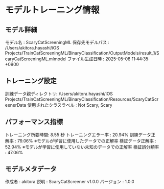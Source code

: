# モデルトレーニング情報

## モデル詳細
モデル名           : ScaryCatScreeningML
保存先モデルパス   : /Users/akitora.hayashi/iOS Projects/TrainCatScreeningML/BinaryClassification/OutputModels/result_1/ScaryCatScreeningML.mlmodel
ファイル生成日時   : 2025-05-08 11:44:35 +0900

## トレーニング設定
訓練データ親ディレクトリ: /Users/akitora.hayashi/iOS Projects/TrainCatScreeningML/BinaryClassification/Resources/ScaryCatScreenerData
使用されたクラスラベル : Not Scary, Scary

## パフォーマンス指標
トレーニング所要時間: 8.55 秒
トレーニングエラー率 : 20.94%
訓練データ正解率 : 79.06% ※モデルが学習に使用したデータでの正解率
検証データ正解率 : 52.94% ※モデルが学習に使用していない未知のデータでの正解率
検証誤分類率       : 47.06%

## モデルメタデータ
作成者            : akitora
説明              : ScaryCatScreener v1.0.0
バージョン          : 1.0.0
